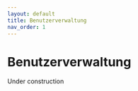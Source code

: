 ```yaml
---
layout: default
title: Benutzerverwaltung
nav_order: 1
---
```


# Benutzerverwaltung 

Under construction
